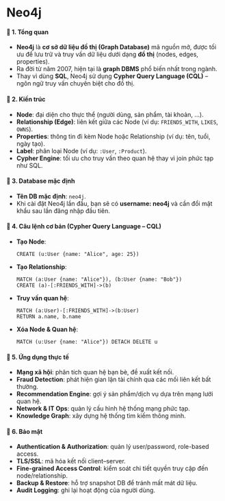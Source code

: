 # Neo4j

#### 🔹 1. Tổng quan

* **Neo4j** là **cơ sở dữ liệu đồ thị (Graph Database)** mã nguồn mở, được tối ưu để lưu trữ và truy vấn dữ liệu dưới dạng **đồ thị** (nodes, edges, properties).
* Ra đời từ năm 2007, hiện tại là **graph DBMS** phổ biến nhất trong ngành.
* Thay vì dùng **SQL**, Neo4j sử dụng **Cypher Query Language (CQL)** – ngôn ngữ truy vấn chuyên biệt cho đồ thị.
#### 🔹 2. Kiến trúc

* **Node**: đại diện cho thực thể (người dùng, sản phẩm, tài khoản, …).
* **Relationship (Edge)**: liên kết giữa các Node (ví dụ: `FRIENDS_WITH`, `LIKES`, `OWNS`).
* **Properties**: thông tin đi kèm Node hoặc Relationship (ví dụ: tên, tuổi, ngày tạo).
* **Label**: phân loại Node (ví dụ: `:User`, `:Product`).
* **Cypher Engine**: tối ưu cho truy vấn theo quan hệ thay vì join phức tạp như SQL.

#### 🔹 3. Database mặc định

* **Tên DB mặc định**: `neo4j`.
* Khi cài đặt Neo4j lần đầu, bạn sẽ có **username: neo4j** và cần đổi mật khẩu sau lần đăng nhập đầu tiên.

#### 🔹 4. Câu lệnh cơ bản (Cypher Query Language – CQL)

* **Tạo Node**:

  ```cypher
  CREATE (u:User {name: "Alice", age: 25})
  ```

* **Tạo Relationship**:

  ```cypher
  MATCH (a:User {name: "Alice"}), (b:User {name: "Bob"})
  CREATE (a)-[:FRIENDS_WITH]->(b)
  ```

* **Truy vấn quan hệ**:

  ```cypher
  MATCH (a:User)-[:FRIENDS_WITH]->(b:User)
  RETURN a.name, b.name
  ```

* **Xóa Node & Quan hệ**:

  ```cypher
  MATCH (u:User {name: "Alice"}) DETACH DELETE u
  ```
#### 🔹 5. Ứng dụng thực tế

* **Mạng xã hội**: phân tích quan hệ bạn bè, đề xuất kết nối.
* **Fraud Detection**: phát hiện gian lận tài chính qua các mối liên kết bất thường.
* **Recommendation Engine**: gợi ý sản phẩm/dịch vụ dựa trên mạng lưới quan hệ.
* **Network & IT Ops**: quản lý cấu hình hệ thống mạng phức tạp.
* **Knowledge Graph**: xây dựng hệ thống tìm kiếm thông minh.
#### 🔹 6. Bảo mật

* **Authentication & Authorization**: quản lý user/password, role-based access.
* **TLS/SSL**: mã hóa kết nối client–server.
* **Fine-grained Access Control**: kiểm soát chi tiết quyền truy cập đến node/relationship.
* **Backup & Restore**: hỗ trợ snapshot DB để tránh mất mát dữ liệu.
* **Audit Logging**: ghi lại hoạt động của người dùng.

